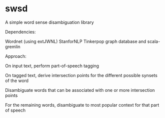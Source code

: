 swsd
====

A simple word sense disambiguation library

Dependencies:

Wordnet (using extJWNL)
StanforNLP
Tinkerpop graph database and scala-gremlin

Approach:

On input text, perform part-of-speech tagging

On tagged text, derive intersection points for the different possible synsets of the word

Disambiguate words that can be associated with one or more intersection points

For the remaining words, disambiguate to most popular context for that part of speech
